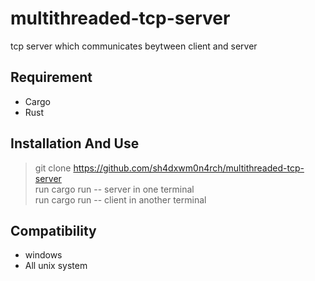 # multithreaded-tcp-server
 tcp server which communicates beytween client and server

## Requirement
- Cargo
- Rust 

## Installation And Use
> git clone  https://github.com/sh4dxwm0n4rch/multithreaded-tcp-server <br>
> run cargo run -- server in one terminal <br>
> run cargo run -- client in another terminal <br> 

## Compatibility
- windows
- All unix system

